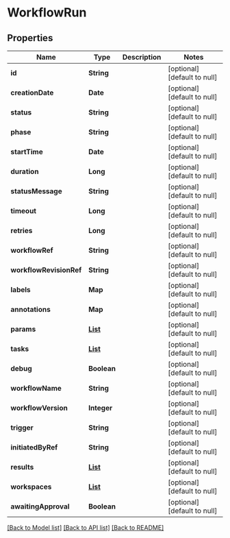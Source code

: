 # WorkflowRun
## Properties

| Name | Type | Description | Notes |
|------------ | ------------- | ------------- | -------------|
| **id** | **String** |  | [optional] [default to null] |
| **creationDate** | **Date** |  | [optional] [default to null] |
| **status** | **String** |  | [optional] [default to null] |
| **phase** | **String** |  | [optional] [default to null] |
| **startTime** | **Date** |  | [optional] [default to null] |
| **duration** | **Long** |  | [optional] [default to null] |
| **statusMessage** | **String** |  | [optional] [default to null] |
| **timeout** | **Long** |  | [optional] [default to null] |
| **retries** | **Long** |  | [optional] [default to null] |
| **workflowRef** | **String** |  | [optional] [default to null] |
| **workflowRevisionRef** | **String** |  | [optional] [default to null] |
| **labels** | **Map** |  | [optional] [default to null] |
| **annotations** | **Map** |  | [optional] [default to null] |
| **params** | [**List**](RunParam.md) |  | [optional] [default to null] |
| **tasks** | [**List**](TaskRun.md) |  | [optional] [default to null] |
| **debug** | **Boolean** |  | [optional] [default to null] |
| **workflowName** | **String** |  | [optional] [default to null] |
| **workflowVersion** | **Integer** |  | [optional] [default to null] |
| **trigger** | **String** |  | [optional] [default to null] |
| **initiatedByRef** | **String** |  | [optional] [default to null] |
| **results** | [**List**](RunResult.md) |  | [optional] [default to null] |
| **workspaces** | [**List**](WorkflowWorkspace.md) |  | [optional] [default to null] |
| **awaitingApproval** | **Boolean** |  | [optional] [default to null] |

[[Back to Model list]](../README.md#documentation-for-models) [[Back to API list]](../README.md#documentation-for-api-endpoints) [[Back to README]](../README.md)

